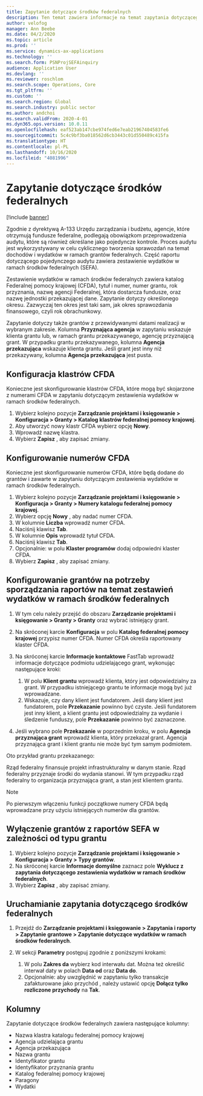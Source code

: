 ```yaml
---
title: Zapytanie dotyczące środków federalnych
description: Ten temat zawiera informacje na temat zapytania dotyczącego środków federalnych.
author: velofog
manager: Ann Beebe
ms.date: 04/2/2020
ms.topic: article
ms.prod: ''
ms.service: dynamics-ax-applications
ms.technology: ''
ms.search.form: PSNProjSEFAinquiry
audience: Application User
ms.devlang: ''
ms.reviewer: roschlom
ms.search.scope: Operations, Core
ms.tgt_pltfrm: ''
ms.custom: ''
ms.search.region: Global
ms.search.industry: public sector
ms.author: andchoi
ms.search.validFrom: 2020-4-01
ms.dyn365.ops.version: 10.0.11
ms.openlocfilehash: eaf523ab147cbe974fed6e7eab21967404583fe6
ms.sourcegitcommit: 5c4c9bf3ba018562d6cb3443c01d550489c415fa
ms.translationtype: HT
ms.contentlocale: pl-PL
ms.lasthandoff: 10/16/2020
ms.locfileid: "4081996"
---
```

# <a name="schedule-of-expenditures-of-federal-awards-inquiry"></a>Zapytanie dotyczące środków federalnych

[!include [banner](../includes/banner.md)]

Zgodnie z dyrektywą A-133 Urzędu zarządzania i budżetu, agencje, które otrzymują fundusze federalne, podlegają obowiązkom przeprowadzenia audytu, które są również określane jako pojedyncze kontrole. Proces audytu jest wykorzystywany w celu cyklicznego tworzenia sprawozdań na temat dochodów i wydatków w ramach grantów federalnych. Część raportu dotyczącego pojedynczego audytu zawiera zestawienie wydatków w ramach środków federalnych (SEFA).

Zestawienie wydatków w ramach środków federalnych zawiera katalog Federalnej pomocy krajowej (CFDA), tytuł i numer, numer grantu, rok przyznania, nazwę agencji Federalnej, która dostarcza fundusze, oraz nazwę jednostki przekazującej dane. Zapytanie dotyczy określonego okresu. Zazwyczaj ten okres jest taki sam, jak okres sprawozdania finansowego, czyli rok obrachunkowy.

Zapytanie dotyczy także grantów z przewidywanymi datami realizacji w wybranym zakresie. Kolumna **Przyznająca agencja** w zapytaniu wskazuje klienta grantu lub, w ramach grantu przekazywanego, agencję przyznającą grant. W przypadku grantu przekazywanego, kolumna **Agencja przekazująca** wskazuje klienta grantu. Jeśli grant jest inny niż przekazywany, kolumna **Agencja przekazująca** jest pusta.

## <a name="set-up-the-cfda-clusters"></a>Konfiguracja klastrów CFDA

Konieczne jest skonfigurowanie klastrów CFDA, które mogą być skojarzone z numerami CFDA w zapytaniu dotyczącym zestawienia wydatków w ramach środków federalnych.

1. Wybierz kolejno pozycje **Zarządzanie projektami i księgowanie \> Konfiguracja \> Granty \> Katalog klastrów federalnej pomocy krajowej**.
2. Aby utworzyć nowy klastr CFDA wybierz opcję **Nowy**.
3. Wprowadź nazwę klastra.
4. Wybierz **Zapisz** , aby zapisać zmiany.

## <a name="set-up-cfda-numbers"></a>Konfigurowanie numerów CFDA

Konieczne jest skonfigurowanie numerów CFDA, które będą dodane do grantów i zawarte w zapytaniu dotyczącym zestawienia wydatków w ramach środków federalnych.

1. Wybierz kolejno pozycje **Zarządzanie projektami i księgowanie \> Konfiguracja \> Granty \> Numery katalogu federalnej pomocy krajowej**.
2. Wybierz opcję **Nowy** , aby nadać numer CFDA.
3. W kolumnie **Liczba** wprowadź numer CFDA.
4. Naciśnij klawisz **Tab**.
5. W kolumnie **Opis** wprowadź tytuł CFDA.
6. Naciśnij klawisz **Tab**.
7. Opcjonalnie: w polu **Klaster programów** dodaj odpowiedni klaster CFDA.
8. Wybierz **Zapisz** , aby zapisać zmiany.

## <a name="set-up-grants-to-report-for-the-schedule-of-expenditures-of-federal-awards-inquiry"></a>Konfigurowanie grantów na potrzeby sporządzania raportów na temat zestawień wydatków w ramach środków federalnych

1. W tym celu należy przejść do obszaru **Zarządzanie projektami i księgowanie \> Granty \> Granty** oraz wybrać istniejący grant.
2. Na skróconej karcie **Konfiguracja** w polu **Katalog federalnej pomocy krajowej** przypisz numer CFDA. Numer CFDA określa raportowany klaster CFDA.
3. Na skróconej karcie **Informacje kontaktowe** FastTab wprowadź informacje dotyczące podmiotu udzielającego grant, wykonując następujące kroki:

    1. W polu **Klient grantu** wprowadź klienta, który jest odpowiedzialny za grant. W przypadku istniejącego grantu te informacje mogą być już wprowadzane.
    2. Wskazuje, czy dany klient jest fundatorem. Jeśli dany klient jest fundatorem, pole **Przekazanie** powinno być czyste. Jeśli fundatorem jest inny klient, a klient grantu jest odpowiedzialny za wydanie i śledzenie funduszy, pole **Przekazanie** powinno być zaznaczone.

4. Jeśli wybrano pole **Przekazanie** w poprzednim kroku, w polu **Agencja przyznająca grant** wprowadź klienta, który przekazał grant. Agencja przyznająca grant i klient grantu nie może być tym samym podmiotem.

Oto przykład grantu przekazanego:

Rząd federalny finansuje projekt infrastrukturalny w danym stanie. Rząd federalny przyznaje środki do wydania stanowi. W tym przypadku rząd federalny to organizacja przyznająca grant, a stan jest klientem grantu.

> [!NOTE] 
> Po pierwszym włączeniu funkcji początkowe numery CFDA będą wprowadzane przy użyciu istniejących numerów dla grantów.

## <a name="exclude-grants-from-sefa-reporting-based-on-the-grant-type"></a>Wyłączenie grantów z raportów SEFA w zależności od typu grantu

1. Wybierz kolejno pozycje **Zarządzanie projektami i księgowanie \> Konfiguracja \> Granty \> Typy grantów**.
2. Na skróconej karcie **Informacje domyślne** zaznacz pole **Wyklucz z zapytania dotyczącego zestawienia wydatków w ramach środków federalnych**.
3. Wybierz **Zapisz** , aby zapisać zmiany.

## <a name="run-the-schedule-of-expenditures-of-federal-awards-inquiry"></a>Uruchamianie zapytania dotyczącego środków federalnych

1. Przejdź do **Zarządzanie projektami i księgowanie \> Zapytania i raporty \> Zapytanie grantowe \> Zapytanie dotyczące wydatków w ramach środków federalnych**.
2. W sekcji **Parametry** postępuj zgodnie z poniższymi krokami:

    1. W polu **Zakres da** wybierz kod interwału dat. Można też określić interwał daty w polach **Data od** oraz **Data do**.
    2. Opcjonalnie: aby uwzględnić w zapytaniu tylko transakcje zafakturowane jako przychód , należy ustawić opcję **Dołącz tylko rozliczone przychody** na **Tak**.

## <a name="columns"></a>Kolumny

Zapytanie dotyczące środków federalnych zawiera następujące kolumny:

- Nazwa klastra katalogu federalnej pomocy krajowej
- Agencja udzielająca grantu
- Agencja przekazująca
- Nazwa grantu
- Identyfikator grantu
- Identyfikator przyznania grantu
- Katalog federalnej pomocy krajowej
- Paragony
- Wydatki
